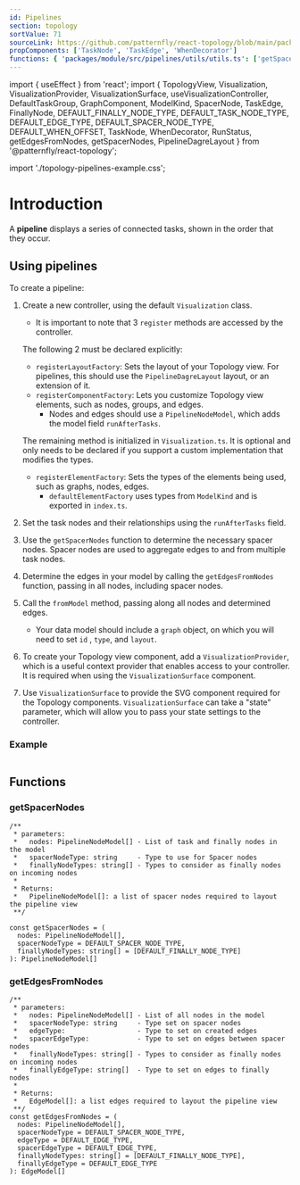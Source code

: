 ```yaml
---
id: Pipelines
section: topology
sortValue: 71
sourceLink: https://github.com/patternfly/react-topology/blob/main/packages/module/patternfly-docs/content/examples/TopologyPipelinesGettingStartedDemo.tsx
propComponents: ['TaskNode', 'TaskEdge', 'WhenDecorator']
functions: { 'packages/module/src/pipelines/utils/utils.ts': ['getSpacerNodes', 'getEdgesFromNodes'] }
---
```


import { useEffect } from 'react';
import {
  TopologyView,
  Visualization,
  VisualizationProvider,
  VisualizationSurface,
  useVisualizationController,
  DefaultTaskGroup,
  GraphComponent,
  ModelKind,
  SpacerNode,
  TaskEdge,
  FinallyNode,
  DEFAULT_FINALLY_NODE_TYPE,
  DEFAULT_TASK_NODE_TYPE,
  DEFAULT_EDGE_TYPE,
  DEFAULT_SPACER_NODE_TYPE,
  DEFAULT_WHEN_OFFSET,
  TaskNode,
  WhenDecorator,
  RunStatus,
  getEdgesFromNodes,
  getSpacerNodes,
  PipelineDagreLayout
} from '@patternfly/react-topology';

import './topology-pipelines-example.css';

# Introduction

A **pipeline** displays a series of connected tasks, shown in the order that they occur.

## Using pipelines

To create a pipeline:

1. Create a new controller, using the default `Visualization` class.
      - It is important to note that 3 `register` methods are accessed by the controller.

    The following 2 must be declared explicitly:

      - `registerLayoutFactory`: Sets the layout of your Topology view. For pipelines, this should use the `PipelineDagreLayout` layout, or an extension of it.
      - `registerComponentFactory`: Lets you customize Topology view elements, such as nodes, groups, and edges.
        - Nodes and edges should use a `PipelineNodeModel`, which adds the model field `runAfterTasks`.

    The remaining method is initialized in `Visualization.ts`. It is optional and only needs to be declared if you support a custom implementation that modifies the types.

      - `registerElementFactory`: Sets the types of the elements being used, such as graphs, nodes, edges.
        - `defaultElementFactory` uses types from `ModelKind` and is exported in `index.ts`.

1. Set the task nodes and their relationships using the `runAfterTasks` field.

1. Use the `getSpacerNodes` function to determine the necessary spacer nodes. Spacer nodes are used to aggregate edges to and from multiple task nodes.

1. Determine the edges in your model by calling the `getEdgesFromNodes` function, passing in all nodes, including spacer nodes.

1. Call the `fromModel` method, passing along all nodes and determined edges. 
   - Your data model should include a `graph` object, on which you will need to set `id` , `type`, and `layout`.

1. To create your Topology view component, add a `VisualizationProvider`, which is a useful context provider that enables access to your controller. It is required when using the `VisualizationSurface` component.

1. Use `VisualizationSurface` to provide the SVG component required for the Topology components. `VisualizationSurface` can take a "state" parameter, which will allow you to pass your state settings to the controller.

### Example

```ts file='./TopologyPipelinesGettingStartedDemo.tsx'
```

## Functions
### getSpacerNodes
```noLive
/**
 * parameters:
 *   nodes: PipelineNodeModel[] - List of task and finally nodes in the model
 *   spacerNodeType: string     - Type to use for Spacer nodes
 *   finallyNodeTypes: string[] - Types to consider as finally nodes on incoming nodes
 *
 * Returns:
 *   PipelineNodeModel[]: a list of spacer nodes required to layout the pipeline view
 **/
 
const getSpacerNodes = (
  nodes: PipelineNodeModel[],
  spacerNodeType = DEFAULT_SPACER_NODE_TYPE,
  finallyNodeTypes: string[] = [DEFAULT_FINALLY_NODE_TYPE]
): PipelineNodeModel[]
```

### getEdgesFromNodes
```noLive
/**
 * parameters:
 *   nodes: PipelineNodeModel[] - List of all nodes in the model
 *   spacerNodeType: string     - Type set on spacer nodes
 *   edgeType:                  - Type to set on created edges
 *   spacerEdgeType:            - Type to set on edges between spacer nodes
 *   finallyNodeTypes: string[] - Types to consider as finally nodes on incoming nodes
 *   finallyEdgeType: string[]  - Type to set on edges to finally nodes
 *
 * Returns:
 *   EdgeModel[]: a list edges required to layout the pipeline view
 **/
const getEdgesFromNodes = (
  nodes: PipelineNodeModel[],
  spacerNodeType = DEFAULT_SPACER_NODE_TYPE,
  edgeType = DEFAULT_EDGE_TYPE,
  spacerEdgeType = DEFAULT_EDGE_TYPE,
  finallyNodeTypes: string[] = [DEFAULT_FINALLY_NODE_TYPE],
  finallyEdgeType = DEFAULT_EDGE_TYPE
): EdgeModel[]
```

